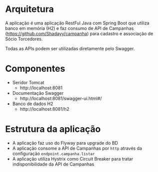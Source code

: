 # Arquitetura
A aplicação é uma aplicação RestFul Java com Spring Boot que utiliza banco em memória (H2) e faz consumo de API de Campanhas (https://github.com/Shadayy/campanha) para cadastro e associação de Sócio Torcedores.

Todas as APIs podem ser utilizadas diretamente pelo Swagger.

# Componentes
*  Seridor Tomcat
    *  http://localhost:8081
*  Documentação Swagger
    *  http://localhost:8081/swagger-ui.html#/
*  Banco de dados H2
    *  http://localhost:8081/h2

# Estrutura da aplicação
*  A aplicação faz uso do Flyway para upgrade do BD
*  A aplicação consome a API de Campanhas por `http` através da configuração `endpoint.campanha.listar`
*  A aplicação utiliza Hystrix como Circuit Breaker para tratar indisponibilidade da API de Campanhas
